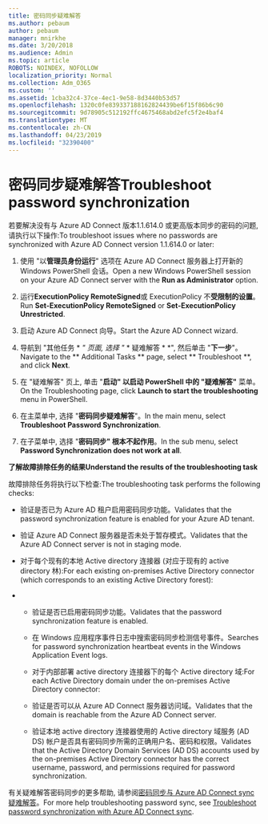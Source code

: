 ```yaml
---
title: 密码同步疑难解答
ms.author: pebaum
author: pebaum
manager: mnirkhe
ms.date: 3/20/2018
ms.audience: Admin
ms.topic: article
ROBOTS: NOINDEX, NOFOLLOW
localization_priority: Normal
ms.collection: Adm_O365
ms.custom: ''
ms.assetid: 1cba32c4-37ce-4ec1-9e58-8d3440b53d57
ms.openlocfilehash: 1320c0fe839337188162824439be6f15f86b6c90
ms.sourcegitcommit: 9d78905c512192ffc4675468abd2efc5f2e4baf4
ms.translationtype: MT
ms.contentlocale: zh-CN
ms.lasthandoff: 04/23/2019
ms.locfileid: "32390400"
---
```

# <a name="troubleshoot-password-synchronization"></a><span data-ttu-id="ebf48-102">密码同步疑难解答</span><span class="sxs-lookup"><span data-stu-id="ebf48-102">Troubleshoot password synchronization</span></span>

<span data-ttu-id="ebf48-103">若要解决没有与 Azure AD Connect 版本1.1.614.0 或更高版本同步的密码的问题, 请执行以下操作:</span><span class="sxs-lookup"><span data-stu-id="ebf48-103">To troubleshoot issues where no passwords are synchronized with Azure AD Connect version 1.1.614.0 or later:</span></span>
  
1. <span data-ttu-id="ebf48-104">使用 "以**管理员身份运行**" 选项在 Azure AD Connect 服务器上打开新的 Windows PowerShell 会话。</span><span class="sxs-lookup"><span data-stu-id="ebf48-104">Open a new Windows PowerShell session on your Azure AD Connect server with the **Run as Administrator** option.</span></span> 
    
2. <span data-ttu-id="ebf48-105">运行**ExecutionPolicy RemoteSigned**或 ExecutionPolicy 不**受限制的设置**。</span><span class="sxs-lookup"><span data-stu-id="ebf48-105">Run **Set-ExecutionPolicy RemoteSigned** or **Set-ExecutionPolicy Unrestricted**.</span></span> 
    
3. <span data-ttu-id="ebf48-106">启动 Azure AD Connect 向导。</span><span class="sxs-lookup"><span data-stu-id="ebf48-106">Start the Azure AD Connect wizard.</span></span>
    
4. <span data-ttu-id="ebf48-107">导航到 "其他任务 \* *" 页面, 选择 "* \* 疑难解答 \* \*", 然后单击 "**下一步**"。</span><span class="sxs-lookup"><span data-stu-id="ebf48-107">Navigate to the \*\* Additional Tasks \*\* page, select \*\* Troubleshoot \*\*, and click **Next**.</span></span> 
    
5. <span data-ttu-id="ebf48-108">在 "疑难解答" 页上, 单击 "**启动" 以启动 PowerShell 中的 "疑难解答"** 菜单。</span><span class="sxs-lookup"><span data-stu-id="ebf48-108">On the Troubleshooting page, click **Launch to start the troubleshooting** menu in PowerShell.</span></span> 
    
6. <span data-ttu-id="ebf48-109">在主菜单中, 选择 "**密码同步疑难解答**"。</span><span class="sxs-lookup"><span data-stu-id="ebf48-109">In the main menu, select **Troubleshoot Password Synchronization**.</span></span> 
    
7. <span data-ttu-id="ebf48-110">在子菜单中, 选择 "**密码同步" 根本不起作用**。</span><span class="sxs-lookup"><span data-stu-id="ebf48-110">In the sub menu, select **Password Synchronization does not work at all**.</span></span> 
    
 <span data-ttu-id="ebf48-111">**了解故障排除任务的结果**</span><span class="sxs-lookup"><span data-stu-id="ebf48-111">**Understand the results of the troubleshooting task**</span></span>
  
<span data-ttu-id="ebf48-112">故障排除任务将执行以下检查:</span><span class="sxs-lookup"><span data-stu-id="ebf48-112">The troubleshooting task performs the following checks:</span></span>
  
- <span data-ttu-id="ebf48-113">验证是否已为 Azure AD 租户启用密码同步功能。</span><span class="sxs-lookup"><span data-stu-id="ebf48-113">Validates that the password synchronization feature is enabled for your Azure AD tenant.</span></span>
    
- <span data-ttu-id="ebf48-114">验证 Azure AD Connect 服务器是否未处于暂存模式。</span><span class="sxs-lookup"><span data-stu-id="ebf48-114">Validates that the Azure AD Connect server is not in staging mode.</span></span>
    
- <span data-ttu-id="ebf48-115">对于每个现有的本地 Active directory 连接器 (对应于现有的 active directory 林):</span><span class="sxs-lookup"><span data-stu-id="ebf48-115">For each existing on-premises Active Directory connector (which corresponds to an existing Active Directory forest):</span></span>
    
- 
  - <span data-ttu-id="ebf48-116">验证是否已启用密码同步功能。</span><span class="sxs-lookup"><span data-stu-id="ebf48-116">Validates that the password synchronization feature is enabled.</span></span>
    
  - <span data-ttu-id="ebf48-117">在 Windows 应用程序事件日志中搜索密码同步检测信号事件。</span><span class="sxs-lookup"><span data-stu-id="ebf48-117">Searches for password synchronization heartbeat events in the Windows Application Event logs.</span></span>
    
  - <span data-ttu-id="ebf48-118">对于内部部署 active directory 连接器下的每个 Active directory 域:</span><span class="sxs-lookup"><span data-stu-id="ebf48-118">For each Active Directory domain under the on-premises Active Directory connector:</span></span>
    
  - <span data-ttu-id="ebf48-119">验证是否可以从 Azure AD Connect 服务器访问域。</span><span class="sxs-lookup"><span data-stu-id="ebf48-119">Validates that the domain is reachable from the Azure AD Connect server.</span></span>
    
  - <span data-ttu-id="ebf48-120">验证本地 active directory 连接器使用的 Active directory 域服务 (AD DS) 帐户是否具有密码同步所需的正确用户名、密码和权限。</span><span class="sxs-lookup"><span data-stu-id="ebf48-120">Validates that the Active Directory Domain Services (AD DS) accounts used by the on-premises Active Directory connector has the correct username, password, and permissions required for password synchronization.</span></span>
    
<span data-ttu-id="ebf48-121">有关疑难解答密码同步的更多帮助, 请参阅[密码同步与 Azure AD Connect sync 疑难解答](https://docs.microsoft.com/azure/active-directory/connect/active-directory-aadconnectsync-troubleshoot-password-synchronization)。</span><span class="sxs-lookup"><span data-stu-id="ebf48-121">For more help troubleshooting password sync, see [Troubleshoot password synchronization with Azure AD Connect sync](https://docs.microsoft.com/azure/active-directory/connect/active-directory-aadconnectsync-troubleshoot-password-synchronization).</span></span>
  

